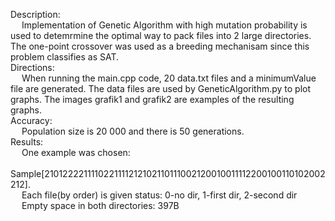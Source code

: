 Description: <br> &emsp; Implementation of Genetic Algorithm with high mutation probability is used to detemrmine the optimal way to pack files into 2 large directories. The one-point crossover was used as a breeding mechanisam since this problem classifies as SAT. 
<br>Directions:
<br> &emsp; When running the main.cpp code, 20 data.txt files and a minimumValue file are generated.
The data files are used by GeneticAlgorithm.py to plot graphs.
The images grafik1 and grafik2 are examples of the resulting graphs.
<br>Accuracy: <br> &emsp; Population size is 20 000 and there is 50 generations.
<br>Results: <br> &emsp; One example was chosen: <br> &emsp; Sample[2101222211110221111212102110111002120010011112200100110102002212].
<br> &emsp; Each file(by order) is given status: 0-no dir, 1-first dir, 2-second dir
<br> &emsp; Empty space in both directories: 397B
